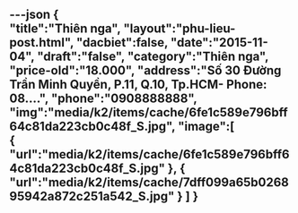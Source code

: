 ---json
{  
   "title":"Thiên nga",
 "layout":"phu-lieu-post.html",
    "dacbiet":false,
   "date":"2015-11-04",
   "draft":"false",
   "category":"Thiên nga",   
    "price-old":"18.000",
    "address":"Số 30 Đường Trần Minh Quyền, P.11, Q.10, Tp.HCM- Phone: 08....",
    "phone":"0908888888",
   "img":"media/k2/items/cache/6fe1c589e796bff64c81da223cb0c48f_S.jpg",
   "image":[  
      {  
         "url":"media/k2/items/cache/6fe1c589e796bff64c81da223cb0c48f_S.jpg"
      },
      {  
         "url":"media/k2/items/cache/7dff099a65b026895942a872c251a542_S.jpg"
      }
   ]
}
---